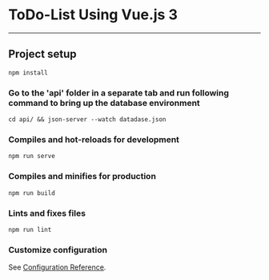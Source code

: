 # ToDo-List Using Vue.js 3

---

## Project setup
```
npm install
```

### Go to the 'api' folder in a separate tab and run following command to bring up the database environment
```
cd api/ && json-server --watch datadase.json
```

### Compiles and hot-reloads for development
```
npm run serve
```

### Compiles and minifies for production
```
npm run build
```

### Lints and fixes files
```
npm run lint
```

### Customize configuration
See [Configuration Reference](https://cli.vuejs.org/config/).
